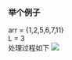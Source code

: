 ### 举个例子
arr = {1,2,5,6,7,11}    
L = 3  
处理过程如下
![](https://assets.zaqbest.com/2022/06/10/62a2ac2bf2173.jpg)